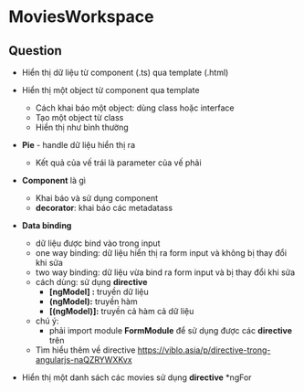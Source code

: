 # MoviesWorkspace

## Question
- Hiển thị dữ liệu từ component (.ts) qua template (.html)

- Hiển thị một object từ component qua template
    - Cách khai báo một object: dùng class hoặc interface
    - Tạo một object từ class
    - Hiển thị như bình thường

- __Pie__ - handle dữ liệu hiển thị ra 
    - Kết quả của vế trái là parameter của vế phải

- __Component__ là gì
    - Khai báo và sử dụng component
    - __decorator__: khai báo các metadatass

- __Data binding__
    - dữ liệu được bind vào trong input
    - one way binding: dữ liệu hiển thị ra form input và không bị thay đổi khi sửa
    - two way binding: dữ liệu vừa bind ra form input và bị thay đổi khi sửa
    - cách dùng: sử dụng __directive__
        - __[ngModel] :__ truyền dữ liệu
        - __(ngModel):__ truyền hàm
        - __[(ngModel)]:__ truyền cả hàm cả dữ liệu
    - chú ý:
        - phải import module __FormModule__ để sử dụng được các __directive__ trên
    - Tìm hiểu thêm về directive https://viblo.asia/p/directive-trong-angularjs-naQZRYWXKvx

- Hiển thị một danh sách các movies sử dụng __directive__ *ngFor
